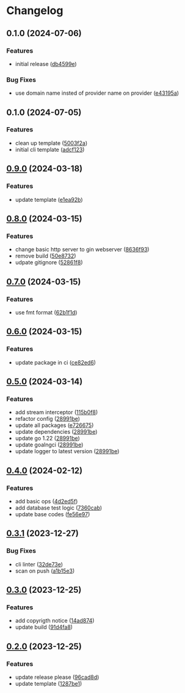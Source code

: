 # Changelog

## 0.1.0 (2024-07-06)


### Features

* initial release ([db4599e](https://github.com/globalso-labs/go-vanity-generator/commit/db4599e78f53c1c0e23f3fad47be46d5d8ee625f))


### Bug Fixes

* use domain name insted of provider name on provider ([e43195a](https://github.com/globalso-labs/go-vanity-generator/commit/e43195a77827459eaa15ad5d47dc8a515c139d83))

## 0.1.0 (2024-07-05)


### Features

* clean up template ([5003f2a](https://github.com/nickaguilarh/cli-template/commit/5003f2aee6c472dfe9594e9794b37667ce66c5eb))
* initial cli template ([adcf123](https://github.com/nickaguilarh/cli-template/commit/adcf123fdbd62f288e7da1c562c9940abba7815d))

## [0.9.0](https://github.com/nickaguilarh/go-template/compare/v0.8.0...v0.9.0) (2024-03-18)


### Features

* update template ([e1ea92b](https://github.com/nickaguilarh/go-template/commit/e1ea92b022ce58ce0f878b6819ddd66fa52bb29d))

## [0.8.0](https://github.com/nickaguilarh/go-template/compare/v0.7.0...v0.8.0) (2024-03-15)


### Features

* change basic http server to gin webserver ([8636f93](https://github.com/nickaguilarh/go-template/commit/8636f93184d2b5b14aceb6fa1e4764f712ef622b))
* remove build ([50e8732](https://github.com/nickaguilarh/go-template/commit/50e873235892f1d8348bbf093e4965b62c9374ef))
* udpate gitignore ([52861f8](https://github.com/nickaguilarh/go-template/commit/52861f8a0a251f20f446c987df15bc49f2b41c6b))

## [0.7.0](https://github.com/nickaguilarh/go-template/compare/v0.6.0...v0.7.0) (2024-03-15)


### Features

* use fmt format ([62b1f1d](https://github.com/nickaguilarh/go-template/commit/62b1f1dc3fca54499828f5f8cba22d4275f27c78))

## [0.6.0](https://github.com/nickaguilarh/go-template/compare/v0.5.0...v0.6.0) (2024-03-15)


### Features

* update package in ci ([ce82ed6](https://github.com/nickaguilarh/go-template/commit/ce82ed6f367439102ec7a266f67ad635e0a8492a))

## [0.5.0](https://github.com/nickaguilarh/go-template/compare/v0.4.0...v0.5.0) (2024-03-14)


### Features

* add stream interceptor ([115b0f8](https://github.com/nickaguilarh/go-template/commit/115b0f898a12e75c8a5e5dcbda0ad71d44bcd093))
* refactor config ([28991be](https://github.com/nickaguilarh/go-template/commit/28991be5646e53a2e0ae4f9f79e1dbb8e48521d2))
* update all packages ([e726675](https://github.com/nickaguilarh/go-template/commit/e7266757cacfc269c456842c5a00d79af3d816b4))
* update dependencies ([28991be](https://github.com/nickaguilarh/go-template/commit/28991be5646e53a2e0ae4f9f79e1dbb8e48521d2))
* update go 1.22 ([28991be](https://github.com/nickaguilarh/go-template/commit/28991be5646e53a2e0ae4f9f79e1dbb8e48521d2))
* update goalngci ([28991be](https://github.com/nickaguilarh/go-template/commit/28991be5646e53a2e0ae4f9f79e1dbb8e48521d2))
* update logger to latest version ([28991be](https://github.com/nickaguilarh/go-template/commit/28991be5646e53a2e0ae4f9f79e1dbb8e48521d2))

## [0.4.0](https://github.com/nickaguilarh/go-template/compare/v0.3.1...v0.4.0) (2024-02-12)


### Features

* add basic ops ([4d2ed5f](https://github.com/nickaguilarh/go-template/commit/4d2ed5f509fa959ff8a6eb973067defcecb7a656))
* add database test logic ([7360cab](https://github.com/nickaguilarh/go-template/commit/7360cabb5e8d20ecbdafa1f7c9b0cde87ac99648))
* update base codes ([fe56e97](https://github.com/nickaguilarh/go-template/commit/fe56e972bfcece880caacbe98f0b4cc5cd1faaa1))

## [0.3.1](https://github.com/nickaguilarh/go-template/compare/v0.3.0...v0.3.1) (2023-12-27)


### Bug Fixes

* cli linter ([32de73e](https://github.com/nickaguilarh/go-template/commit/32de73e97bb5c4cb369d1742d583d281698191e5))
* scan on push ([a1b15e3](https://github.com/nickaguilarh/go-template/commit/a1b15e382811a876bafe35e636dedceee7a4ad2c))

## [0.3.0](https://github.com/nickaguilarh/go-template/compare/v0.2.0...v0.3.0) (2023-12-25)


### Features

* add copyrigth notice ([14ad874](https://github.com/nickaguilarh/go-template/commit/14ad87427daec61116f2dc7e8161c6fe30c93ed6))
* update build ([91d4fa8](https://github.com/nickaguilarh/go-template/commit/91d4fa8e3583fd37496bfe928a0771d673d9cc91))

## [0.2.0](https://github.com/nickaguilarh/go-template/compare/v0.1.8...v0.2.0) (2023-12-25)


### Features

* update release please ([96cad8d](https://github.com/nickaguilarh/go-template/commit/96cad8d5ad7899abac5ffc964b785657c16c7a47))
* update template ([1287be1](https://github.com/nickaguilarh/go-template/commit/1287be17d105b2061a08aea26cd91cc349c6cf7e))
